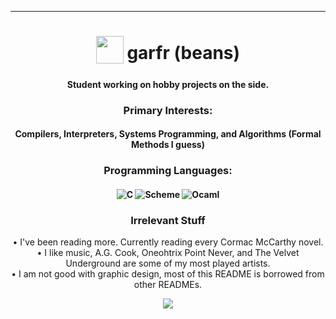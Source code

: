 ***
<div align="center">
<h1>
  <sub>
    <img src="https://images.emojiterra.com/google/android-10/512px/1f30a.png" height="44">
  </sub>
  garfr (beans)
</h1
  
  
<p><strong>Student working on hobby projects on the side.</strong></p>
  <h3>Primary Interests:</h3>
  <h4>Compilers, Interpreters, Systems Programming, and Algorithms (Formal Methods I guess)</h4>
<h3>Programming Languages:</h3>
<h4>
<img alt="C" src="https://img.shields.io/badge/c-%2300ADD8.svg?&style=for-the-badge&logo=C&logoColor=white"/>
<img alt="Scheme" src="https://img.shields.io/badge/scheme-%232C2D72.svg?&style=for-the-badge&logo=scheme&logoColor=white"/>
<img alt="Ocaml" src="https://img.shields.io/badge/ocaml%20-%2343853D.svg?&style=for-the-badge&logo=ocaml&logoColor=white"/>
</h4>

<h3>Irrelevant Stuff</h3>
<p>
  • I've been reading more. Currently reading every Cormac McCarthy novel.</a><br>
  • I like music, A.G. Cook, Oneohtrix Point Never, and The Velvet Underground are some of my most played artists.<br>
  • I am not good with graphic design, most of this README is borrowed from other READMEs.
</p>
<img src='https://github-readme-stats.vercel.app/api?username=garfr&count_private=true&show_icons=true&theme=tokyonight'>
</div>
